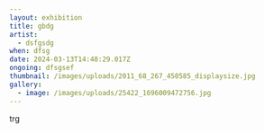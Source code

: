 ```yaml
---
layout: exhibition
title: gbdg
artist:
  - dsfgsdg
when: dfsg
date: 2024-03-13T14:48:29.017Z
ongoing: dfsgsef
thumbnail: /images/uploads/2011_68_267_450585_displaysize.jpg
gallery:
  - image: /images/uploads/25422_1696009472756.jpg
---
```

trg
